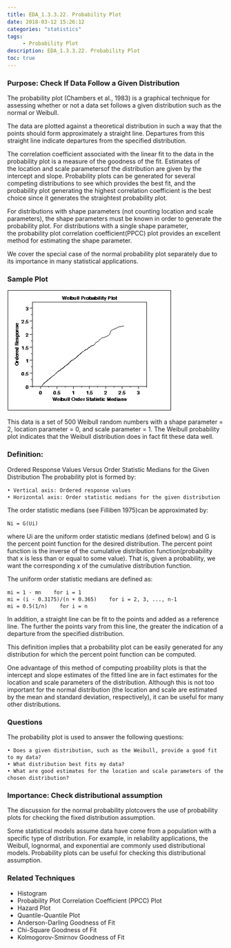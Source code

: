 ```yaml
---
title: EDA_1.3.3.22. Probability Plot
date: 2018-03-12 15:26:12
categories: "statistics"
tags:
     - Probability Plot
description: EDA_1.3.3.22. Probability Plot
toc: true
---
```

### Purpose: Check If Data Follow a Given Distribution
The probability plot (Chambers et al., 1983) is a graphical technique for assessing whether or not a data set follows a given distribution such as the normal or Weibull.

The data are plotted against a theoretical distribution in such a way that the points should form approximately a straight line. Departures from this straight line indicate departures from the specified distribution.

The correlation coefficient associated with the linear fit to the data in the probability plot is a measure of the goodness of the fit. Estimates of the location and scale parametersof the distribution are given by the intercept and slope. Probability plots can be generated for several competing distributions to see which provides the best fit, and the probability plot generating the highest correlation coefficient is the best choice since it generates the straightest probability plot.

For distributions with shape parameters (not counting location and scale parameters), the shape parameters must be known in order to generate the probability plot. For distributions with a single shape parameter, the probability plot correlation coefficient(PPCC) plot provides an excellent method for estimating the shape parameter.

We cover the special case of the normal probability plot separately due to its importance in many statistical applications.

### Sample Plot
![](assets/EDA/probplot.gif)

This data is a set of 500 Weibull random numbers with a shape parameter = 2, location parameter = 0, and scale parameter = 1. The Weibull probability plot indicates that the Weibull distribution does in fact fit these data well.

### Definition:
Ordered Response Values Versus Order Statistic Medians for the Given Distribution
The probability plot is formed by:

	• Vertical axis: Ordered response values
	• Horizontal axis: Order statistic medians for the given distribution

The order statistic medians (see Filliben 1975)can be approximated by:

	Ni = G(Ui)

where Ui are the uniform order statistic medians (defined below) and G is the percent point function for the desired distribution. The percent point function is the inverse of the cumulative distribution function(probability that x is less than or equal to some value). That is, given a probability, we want the corresponding x of the cumulative distribution function.

The uniform order statistic medians are defined as:

	mi = 1 - mn    for i = 1
	mi = (i - 0.3175)/(n + 0.365)    for i = 2, 3, ..., n-1 
	mi = 0.5(1/n)    for i = n

In addition, a straight line can be fit to the points and added as a reference line. The further the points vary from this line, the greater the indication of a departure from the specified distribution.

This definition implies that a probability plot can be easily generated for any distribution for which the percent point function can be computed.

One advantage of this method of computing proability plots is that the intercept and slope estimates of the fitted line are in fact estimates for the location and scale parameters of the distribution. Although this is not too important for the normal distribution (the location and scale are estimated by the mean and standard deviation, respectively), it can be useful for many other distributions.

### Questions
The probability plot is used to answer the following questions:

	• Does a given distribution, such as the Weibull, provide a good fit to my data?
	• What distribution best fits my data?
	• What are good estimates for the location and scale parameters of the chosen distribution?

### Importance: Check distributional assumption
The discussion for the normal probability plotcovers the use of probability plots for checking the fixed distribution assumption.

Some statistical models assume data have come from a population with a specific type of distribution. For example, in reliability applications, the Weibull, lognormal, and exponential are commonly used distributional models. Probability plots can be useful for checking this distributional assumption.

### Related Techniques
* Histogram
* Probability Plot Correlation Coefficient (PPCC) Plot
* Hazard Plot
* Quantile-Quantile Plot
* Anderson-Darling Goodness of Fit
* Chi-Square Goodness of Fit
* Kolmogorov-Smirnov Goodness of Fit
